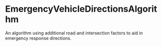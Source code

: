 EmergencyVehicleDirectionsAlgorithm
===================================

An algorithm using additional road and intersection factors to aid in emergency response directions.
